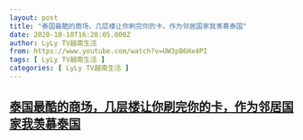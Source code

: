 ```yaml
---
layout: post
title: "泰国最酷的商场，几层楼让你刷完你的卡，作为邻居国家我羡慕泰国"
date: 2020-10-10T16:20:05.000Z
author: LyLy TV越南生活
from: https://www.youtube.com/watch?v=UW3pB6Hx4PI
tags: [ LyLy TV越南生活 ]
categories: [ LyLy TV越南生活 ]
---
```

<!--1602346805000-->
[泰国最酷的商场，几层楼让你刷完你的卡，作为邻居国家我羡慕泰国](https://www.youtube.com/watch?v=UW3pB6Hx4PI)
------

<div>

</div>
